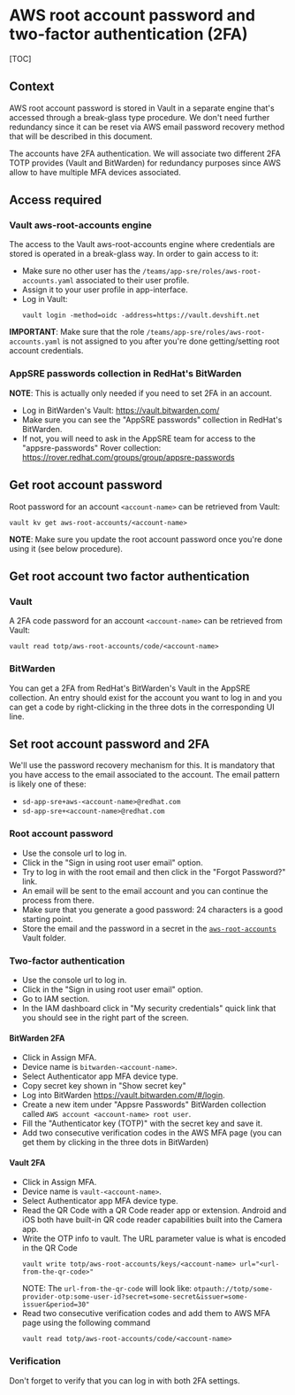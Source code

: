 # AWS root account password and two-factor authentication (2FA)

[TOC]

## Context

AWS root account password is stored in Vault in a separate engine that's accessed through a break-glass type procedure. We don't need further redundancy since it can be reset via AWS email password recovery method that will be described in this document.

The accounts have 2FA authentication. We will associate two different 2FA TOTP provides (Vault and BitWarden) for redundancy purposes since AWS allow to have multiple MFA devices associated.

## Access required

### Vault aws-root-accounts engine

The access to the Vault aws-root-accounts engine where credentials are stored is operated in a break-glass way. In order to gain access to it:

* Make sure no other user has the `/teams/app-sre/roles/aws-root-accounts.yaml` associated to their user profile.
* Assign it to your user profile in app-interface.
* Log in Vault:
    ```
    vault login -method=oidc -address=https://vault.devshift.net
    ```

**IMPORTANT**: Make sure that the role `/teams/app-sre/roles/aws-root-accounts.yaml` is not assigned to you after you're done getting/setting root account credentials.

### AppSRE passwords collection in RedHat's BitWarden

**NOTE**: This is actually only needed if you need to set 2FA in an account.

* Log in BitWarden's Vault: https://vault.bitwarden.com/
* Make sure you can see the "AppSRE passwords" collection in RedHat's BitWarden.
* If not, you will need to ask in the AppSRE team for access to the "appsre-passwords" Rover collection: https://rover.redhat.com/groups/group/appsre-passwords

## Get root account password

Root password for an account `<account-name>` can be retrieved from Vault:

```
vault kv get aws-root-accounts/<account-name>
```

**NOTE**: Make sure you update the root account password once you're done using it (see below procedure).

## Get root account two factor authentication

### Vault

A 2FA code password for an account `<account-name>` can be retrieved from Vault:

```
vault read totp/aws-root-accounts/code/<account-name>
```

### BitWarden

You can get a 2FA from RedHat's BitWarden's Vault in the AppSRE collection. An entry should exist for the account you want to log in and you can get a code by right-clicking in the three dots in the corresponding UI line.

## Set root account password and 2FA

We'll use the password recovery mechanism for this. It is mandatory that you have access to the email associated to the account.
The email pattern is likely one of these:

- `sd-app-sre+aws-<account-name>@redhat.com`
- `sd-app-sre+<account-name>@redhat.com`

### Root account password

* Use the console url to log in.
* Click in the "Sign in using root user email" option.
* Try to log in with the root email and then click in the "Forgot Password?" link.
* An email will be sent to the email account and you can continue the process from there.
* Make sure that you generate a good password: 24 characters is a good starting point.
* Store the email and the password in a secret in the [`aws-root-accounts`](https://vault.devshift.net/ui/vault/secrets/aws-root-accounts/list) Vault folder.

### Two-factor authentication

* Use the console url to log in.
* Click in the "Sign in using root user email" option.
* Go to IAM section.
* In the IAM dashboard click in "My security credentials" quick link that you should see in the right part of the screen.

#### BitWarden 2FA

* Click in Assign MFA.
* Device name is `bitwarden-<account-name>`.
* Select Authenticator app MFA device type.
* Copy secret key shown in "Show secret key"
* Log into BitWarden https://vault.bitwarden.com/#/login.
* Create a new item under "Appsre Passwords" BitWarden collection called `AWS account <account-name> root user`.
* Fill the "Authenticator key (TOTP)" with the secret key and save it.
* Add two consecutive verification codes in the AWS MFA page (you can get them by clicking in the three dots in BitWarden)

#### Vault 2FA

* Click in Assign MFA.
* Device name is `vault-<account-name>`.
* Select Authenticator app MFA device type.
* Read the QR Code with a QR Code reader app or extension. Android and iOS both have built-in QR code reader capabilities built into the Camera app.
* Write the OTP info to vault. The URL parameter value is what is encoded in the QR Code
    ```
    vault write totp/aws-root-accounts/keys/<account-name> url="<url-from-the-qr-code>"
    ```
  NOTE: The `url-from-the-qr-code` will look like: `otpauth://totp/some-provider-otp:some-user-id?secret=some-secret&issuer=some-issuer&period=30"`
* Read two consecutive verification codes and add them to AWS MFA page using the following command
    ```
    vault read totp/aws-root-accounts/code/<account-name>
    ```
### Verification

Don't forget to verify that you can log in with both 2FA settings.
